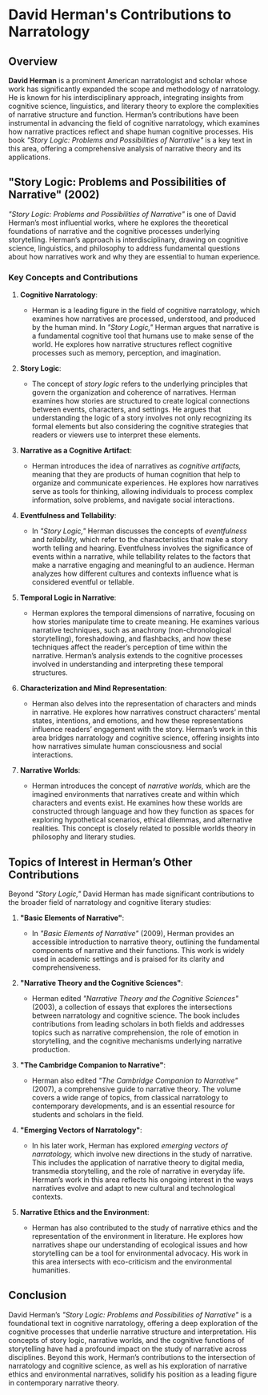 # David Herman's Contributions to Narratology

## Overview

**David Herman** is a prominent American narratologist and scholar whose work has significantly expanded the scope and methodology of narratology. He is known for his interdisciplinary approach, integrating insights from cognitive science, linguistics, and literary theory to explore the complexities of narrative structure and function. Herman’s contributions have been instrumental in advancing the field of cognitive narratology, which examines how narrative practices reflect and shape human cognitive processes. His book *"Story Logic: Problems and Possibilities of Narrative"* is a key text in this area, offering a comprehensive analysis of narrative theory and its applications.

## "Story Logic: Problems and Possibilities of Narrative" (2002)

*"Story Logic: Problems and Possibilities of Narrative"* is one of David Herman’s most influential works, where he explores the theoretical foundations of narrative and the cognitive processes underlying storytelling. Herman’s approach is interdisciplinary, drawing on cognitive science, linguistics, and philosophy to address fundamental questions about how narratives work and why they are essential to human experience.

### Key Concepts and Contributions

1. **Cognitive Narratology**:
   - Herman is a leading figure in the field of cognitive narratology, which examines how narratives are processed, understood, and produced by the human mind. In *"Story Logic,"* Herman argues that narrative is a fundamental cognitive tool that humans use to make sense of the world. He explores how narrative structures reflect cognitive processes such as memory, perception, and imagination.

2. **Story Logic**:
   - The concept of *story logic* refers to the underlying principles that govern the organization and coherence of narratives. Herman examines how stories are structured to create logical connections between events, characters, and settings. He argues that understanding the logic of a story involves not only recognizing its formal elements but also considering the cognitive strategies that readers or viewers use to interpret these elements.

3. **Narrative as a Cognitive Artifact**:
   - Herman introduces the idea of narratives as *cognitive artifacts,* meaning that they are products of human cognition that help to organize and communicate experiences. He explores how narratives serve as tools for thinking, allowing individuals to process complex information, solve problems, and navigate social interactions.

4. **Eventfulness and Tellability**:
   - In *"Story Logic,"* Herman discusses the concepts of *eventfulness* and *tellability,* which refer to the characteristics that make a story worth telling and hearing. Eventfulness involves the significance of events within a narrative, while tellability relates to the factors that make a narrative engaging and meaningful to an audience. Herman analyzes how different cultures and contexts influence what is considered eventful or tellable.

5. **Temporal Logic in Narrative**:
   - Herman explores the temporal dimensions of narrative, focusing on how stories manipulate time to create meaning. He examines various narrative techniques, such as anachrony (non-chronological storytelling), foreshadowing, and flashbacks, and how these techniques affect the reader’s perception of time within the narrative. Herman’s analysis extends to the cognitive processes involved in understanding and interpreting these temporal structures.

6. **Characterization and Mind Representation**:
   - Herman also delves into the representation of characters and minds in narrative. He explores how narratives construct characters’ mental states, intentions, and emotions, and how these representations influence readers’ engagement with the story. Herman’s work in this area bridges narratology and cognitive science, offering insights into how narratives simulate human consciousness and social interactions.

7. **Narrative Worlds**:
   - Herman introduces the concept of *narrative worlds,* which are the imagined environments that narratives create and within which characters and events exist. He examines how these worlds are constructed through language and how they function as spaces for exploring hypothetical scenarios, ethical dilemmas, and alternative realities. This concept is closely related to possible worlds theory in philosophy and literary studies.

## Topics of Interest in Herman’s Other Contributions

Beyond *"Story Logic,"* David Herman has made significant contributions to the broader field of narratology and cognitive literary studies:

1. **"Basic Elements of Narrative"**:
   - In *"Basic Elements of Narrative"* (2009), Herman provides an accessible introduction to narrative theory, outlining the fundamental components of narrative and their functions. This work is widely used in academic settings and is praised for its clarity and comprehensiveness.

2. **"Narrative Theory and the Cognitive Sciences"**:
   - Herman edited *"Narrative Theory and the Cognitive Sciences"* (2003), a collection of essays that explores the intersections between narratology and cognitive science. The book includes contributions from leading scholars in both fields and addresses topics such as narrative comprehension, the role of emotion in storytelling, and the cognitive mechanisms underlying narrative production.

3. **"The Cambridge Companion to Narrative"**:
   - Herman also edited *"The Cambridge Companion to Narrative"* (2007), a comprehensive guide to narrative theory. The volume covers a wide range of topics, from classical narratology to contemporary developments, and is an essential resource for students and scholars in the field.

4. **"Emerging Vectors of Narratology"**:
   - In his later work, Herman has explored *emerging vectors of narratology,* which involve new directions in the study of narrative. This includes the application of narrative theory to digital media, transmedia storytelling, and the role of narrative in everyday life. Herman’s work in this area reflects his ongoing interest in the ways narratives evolve and adapt to new cultural and technological contexts.

5. **Narrative Ethics and the Environment**:
   - Herman has also contributed to the study of narrative ethics and the representation of the environment in literature. He explores how narratives shape our understanding of ecological issues and how storytelling can be a tool for environmental advocacy. His work in this area intersects with eco-criticism and the environmental humanities.

## Conclusion

David Herman’s *"Story Logic: Problems and Possibilities of Narrative"* is a foundational text in cognitive narratology, offering a deep exploration of the cognitive processes that underlie narrative structure and interpretation. His concepts of story logic, narrative worlds, and the cognitive functions of storytelling have had a profound impact on the study of narrative across disciplines. Beyond this work, Herman’s contributions to the intersection of narratology and cognitive science, as well as his exploration of narrative ethics and environmental narratives, solidify his position as a leading figure in contemporary narrative theory.
